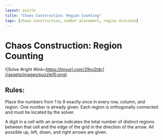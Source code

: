 ```yaml
---
layout: puzzle
title: "Chaos Construction: Region Counting"
tags: [chaos construction, number placement, region division]
---
```


# Chaos Construction: Region Counting

![Solve #right #link=https://tinyurl.com/29ro2tdc](/assets/images/puzzle10.png)

## Rules:

Place the numbers from 1 to 9 exactly once in every row, column, and region. One number is already given. Each region is orthogonally connected and must be located by the solver.

A digit in a cell with an arrow indicates the total number of distinct regions between that cell and the edge of the grid in the direction of the arrow. All possible up, left, down, and right arrows are given. 